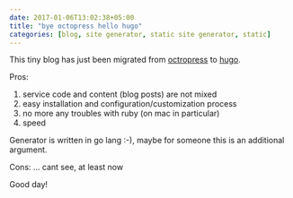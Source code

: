 ```yaml
---
date: 2017-01-06T13:02:38+05:00
title: "bye octopress hello hugo"
categories: [blog, site generator, static site generator, static]
---
```

This tiny blog has just been migrated from [octropress](http://octopress.org) to [hugo](http://gohugo.io).

Pros:  
1. service code and content (blog posts) are not mixed  
2. easy installation and configuration/customization process  
3. no more any troubles with ruby (on mac in particular)  
4. speed

Generator is written in go lang :-), maybe for someone this is an additional argument.

Cons:
... cant see, at least now

Good day!
